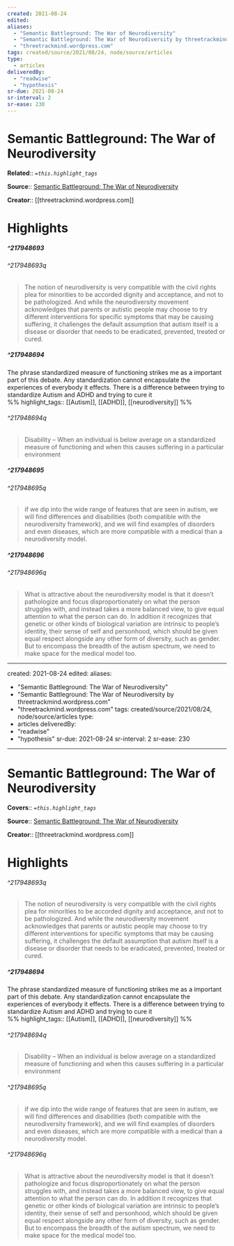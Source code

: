 ```yaml
---
created: 2021-08-24
edited:
aliases:
  - "Semantic Battleground: The War of Neurodiversity"
  - "Semantic Battleground: The War of Neurodiversity by threetrackmind.wordpress.com"
  - "threetrackmind.wordpress.com"
tags: created/source/2021/08/24, node/source/articles
type: 
  - articles
deliveredBy: 
  - "readwise"
  - "hypothesis"
sr-due: 2021-08-24
sr-interval: 2
sr-ease: 230
---
```

# Semantic Battleground: The War of Neurodiversity

**Related**:: 
*`=this.highlight_tags`*

**Source**:: [Semantic Battleground: The War of Neurodiversity](https://threetrackmind.wordpress.com/2021/03/04/semantic-battleground-the-war-of-neurodiversity/)

**Creator**:: [[threetrackmind.wordpress.com]]

# Highlights
##### ^217948693

  


###### ^217948693q

> The notion of neurodiversity is very compatible with the civil rights plea for minorities to be accorded dignity and acceptance, and not to be pathologized. And while the neurodiversity movement acknowledges that parents or autistic people may choose to try different interventions for specific symptoms that may be causing suffering, it challenges the default assumption that autism itself is a disease or disorder that needs to be eradicated, prevented, treated or cured. 

##### ^217948694

The phrase standardized measure of functioning strikes me as a important part of this debate. Any standardization cannot encapsulate the experiences of everybody it effects. There is a difference between trying to standardize Autism and ADHD and trying to cure it  
%%
highlight_tags:: [[Autism]], [[ADHD]], [[neurodiversity]]
%%

###### ^217948694q

> Disability – When an individual is below average on a standardized measure of functioning and when this causes suffering in a particular environment 

##### ^217948695

  


###### ^217948695q

> if we dip into the wide range of features that are seen in autism, we will find differences and disabilities (both compatible with the neurodiversity framework), and we will find examples of disorders and even diseases, which are more compatible with a medical than a neurodiversity model. 

##### ^217948696

  


###### ^217948696q

> What is attractive about the neurodiversity model is that it doesn’t pathologize and focus disproportionately on what the person struggles with, and instead takes a more balanced view, to give equal attention to what the person can do. In addition it recognizes that genetic or other kinds of biological variation are intrinsic to people’s identity, their sense of self and personhood, which should be given equal respect alongside any other form of diversity, such as gender. But to encompass the breadth of the autism spectrum, we need to make space for the medical model too. 

---
created: 2021-08-24
edited:
aliases:
  - "Semantic Battleground: The War of Neurodiversity"
  - "Semantic Battleground: The War of Neurodiversity by threetrackmind.wordpress.com"
  - "threetrackmind.wordpress.com"
tags: created/source/2021/08/24, node/source/articles
type: 
  - articles
deliveredBy: 
  - "readwise"
  - "hypothesis"
sr-due: 2021-08-24
sr-interval: 2
sr-ease: 230
---
# Semantic Battleground: The War of Neurodiversity

**Covers**:: 
*`=this.highlight_tags`*

**Source**:: [Semantic Battleground: The War of Neurodiversity](https://threetrackmind.wordpress.com/2021/03/04/semantic-battleground-the-war-of-neurodiversity/)

**Creator**:: [[threetrackmind.wordpress.com]]

# Highlights



###### ^217948693q

> The notion of neurodiversity is very compatible with the civil rights plea for minorities to be accorded dignity and acceptance, and not to be pathologized. And while the neurodiversity movement acknowledges that parents or autistic people may choose to try different interventions for specific symptoms that may be causing suffering, it challenges the default assumption that autism itself is a disease or disorder that needs to be eradicated, prevented, treated or cured. 

##### ^217948694

The phrase standardized measure of functioning strikes me as a important part of this debate. Any standardization cannot encapsulate the experiences of everybody it effects. There is a difference between trying to standardize Autism and ADHD and trying to cure it  
%%
highlight_tags:: [[Autism]], [[ADHD]], [[neurodiversity]]
%%

###### ^217948694q

> Disability – When an individual is below average on a standardized measure of functioning and when this causes suffering in a particular environment 




###### ^217948695q

> if we dip into the wide range of features that are seen in autism, we will find differences and disabilities (both compatible with the neurodiversity framework), and we will find examples of disorders and even diseases, which are more compatible with a medical than a neurodiversity model. 




###### ^217948696q

> What is attractive about the neurodiversity model is that it doesn’t pathologize and focus disproportionately on what the person struggles with, and instead takes a more balanced view, to give equal attention to what the person can do. In addition it recognizes that genetic or other kinds of biological variation are intrinsic to people’s identity, their sense of self and personhood, which should be given equal respect alongside any other form of diversity, such as gender. But to encompass the breadth of the autism spectrum, we need to make space for the medical model too. 

